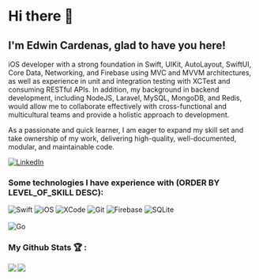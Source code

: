 # Hi there 👋

## I'm Edwin Cardenas, glad to have you here!

iOS developer with a strong foundation in Swift, UIKit, AutoLayout, SwiftUI, Core Data, Networking, and Firebase using MVC and MVVM architectures, as well as experience in unit and integration testing with XCTest and consuming RESTful APIs. In addition, my background in backend development, including NodeJS, Laravel, MySQL, MongoDB, and Redis, would allow me to collaborate effectively with cross-functional and multicultural teams and provide a holistic approach to development.

As a passionate and quick learner, I am eager to expand my skill set and take ownership of my work, delivering high-quality, well-documented, modular, and maintainable code.

<a target="_blank" href="https://www.linkedin.com/in/eacardenase/">
   <img alt="LinkedIn" src="https://img.shields.io/badge/LinkedIn-0077B5?style=for-the-badge&logo=linkedin&logoColor=white"/>
</a>

### Some technologies I have experience with (ORDER BY LEVEL_OF_SKILL DESC):

<div>
   <img alt="Swift" src="https://img.shields.io/badge/Swift-FA7343?style=for-the-badge&logo=swift&logoColor=white"/>
   <img alt="iOS" src="https://img.shields.io/badge/iOS-000000?style=for-the-badge&logo=ios&logoColor=white"/>
   <img alt="XCode" src="https://img.shields.io/badge/Xcode-007ACC?style=for-the-badge&logo=Xcode&logoColor=white"/>
   <img alt="Git" src="https://img.shields.io/badge/git%20-%23F05033.svg?&style=for-the-badge&logo=git&logoColor=white"/>
   <img alt="Firebase" src="https://img.shields.io/badge/firebase-ffca28?style=for-the-badge&logo=firebase&logoColor=black"/>
   <img alt="SQLite" src="https://img.shields.io/badge/Sqlite-003B57?style=for-the-badge&logo=sqlite&logoColor=white"/>
   </br>
   </br>
   <img alt="Go" src="https://img.shields.io/badge/go-%2300ADD8.svg?style=for-the-badge&logo=go&logoColor=white"/>
</div>

### My Github Stats :trophy: :

<div style="display: flex">
  <a href="https://github-readme-stats.vercel.app/api?username=eacardenase&show_icons=true">
    <img  align="left" src="https://github-readme-stats.vercel.app/api?username=eacardenase&show_icons=true" />
  </a>
  <a href="https://github-readme-stats.vercel.app/api/top-langs/?username=eacardenase">
     <img align="left" src="https://github-readme-stats.vercel.app/api/top-langs/?username=eacardenase&layout=compact" />
  </a>
</div>

<!-- Skill badges -->
<!-- https://github.com/alexandresanlim/Badges4-README.md-Profile -->
